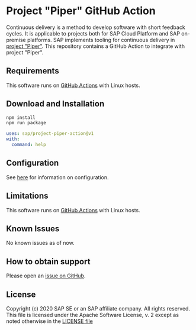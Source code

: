 # Project "Piper" GitHub Action

Continuous delivery is a method to develop software with short feedback cycles.
It is applicable to projects both for SAP Cloud Platform and SAP on-premise platforms.
SAP implements tooling for continuous delivery in [project "Piper"](https://sap.github.io/jenkins-library/).
This repository contains a GitHub Action to integrate with project "Piper".

## Requirements

This software runs on [GitHub Actions](https://github.com/features/actions) with Linux hosts.

## Download and Installation

```bash
npm install
npm run package
```

```yaml
uses: sap/project-piper-action@v1
with:
  command: help
```

## Configuration

See [here](https://sap.github.io/jenkins-library/configuration/) for information on configuration.

## Limitations

This software runs on [GitHub Actions](https://github.com/features/actions) with Linux hosts.

## Known Issues

No known issues as of now.

## How to obtain support

Please open an [issue on GitHub](https://github.com/sap/project-piper-action/issues).

## License

Copyright (c) 2020 SAP SE or an SAP affiliate company. All rights reserved.
This file is licensed under the Apache Software License, v. 2 except as noted
otherwise in the [LICENSE file](./LICENSE)
